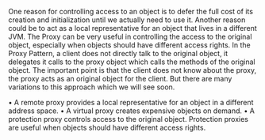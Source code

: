 One reason for controlling access to an object is to defer the full cost of its creation and initialization until we
actually need to
use it. Another reason could be to act as a local representative for an object that lives in a different JVM. The Proxy
can be very
useful in controlling the access to the original object, especially when objects should have different access rights.
In the Proxy Pattern, a client does not directly talk to the original object, it delegates it calls to the proxy object
which calls the
methods of the original object. The important point is that the client does not know about the proxy, the proxy acts as
an original
object for the client. But there are many variations to this approach which we will see soon.

• A remote proxy provides a local representative for an object in a different address space.
• A virtual proxy creates expensive objects on demand.
• A protection proxy controls access to the original object. Protection proxies are useful when objects should have
different
access rights.